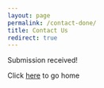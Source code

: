 ```yaml
---
layout: page
permalink: /contact-done/
title: Contact Us
redirect: true
---
```


Submission received!

Click [here]({{site.baseUrl}}) to go home